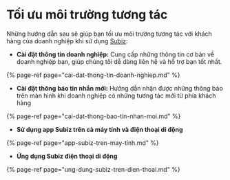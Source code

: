 # Tối ưu môi trường tương tác

Những hướng dẫn sau sẽ giúp bạn tối ưu môi trường tương tác với khách hàng của doanh nghiệp khi sử dụng [Subiz](https://subiz.com/vi/):

* **Cài đặt thông tin doanh nghiệp:** Cung cấp những thông tin cơ bản về doanh nghiệp bạn, giúp chúng tôi dễ dàng liên hệ và hỗ trợ bạn tốt nhất.

{% page-ref page="cai-dat-thong-tin-doanh-nghiep.md" %}

* **Cài đặt thông báo tin nhắn mới:** Hướng dẫn nhận được những thông báo trên màn hình khi doanh nghiệp có những tương tác mới từ phía khách hàng

{% page-ref page="cai-dat-thong-bao-tin-nhan-moi.md" %}

* **Sử dụng app Subiz trên cả máy tính và điện thoại di động**

{% page-ref page="app-subiz-tren-may-tinh.md" %}

* **Ứng dụng Subiz điện thoại di động**

{% page-ref page="ung-dung-subiz-tren-dien-thoai.md" %}

